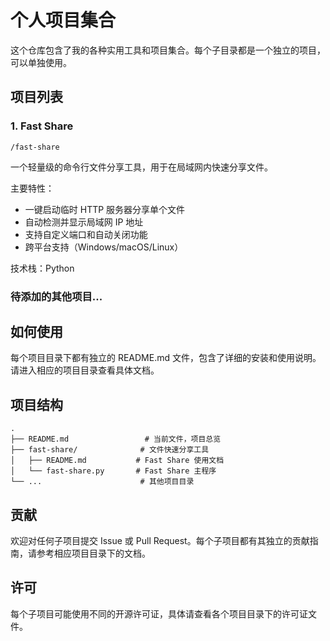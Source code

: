 # 个人项目集合

这个仓库包含了我的各种实用工具和项目集合。每个子目录都是一个独立的项目，可以单独使用。

## 项目列表

### 1. Fast Share
`/fast-share`

一个轻量级的命令行文件分享工具，用于在局域网内快速分享文件。

主要特性：
- 一键启动临时 HTTP 服务器分享单个文件
- 自动检测并显示局域网 IP 地址
- 支持自定义端口和自动关闭功能
- 跨平台支持（Windows/macOS/Linux）

技术栈：Python

### 待添加的其他项目...

## 如何使用

每个项目目录下都有独立的 README.md 文件，包含了详细的安装和使用说明。请进入相应的项目目录查看具体文档。

## 项目结构

```
.
├── README.md                 # 当前文件，项目总览
├── fast-share/              # 文件快速分享工具
│   ├── README.md           # Fast Share 使用文档
│   └── fast-share.py       # Fast Share 主程序
└── ...                      # 其他项目目录
```

## 贡献

欢迎对任何子项目提交 Issue 或 Pull Request。每个子项目都有其独立的贡献指南，请参考相应项目目录下的文档。

## 许可

每个子项目可能使用不同的开源许可证，具体请查看各个项目目录下的许可证文件。 
